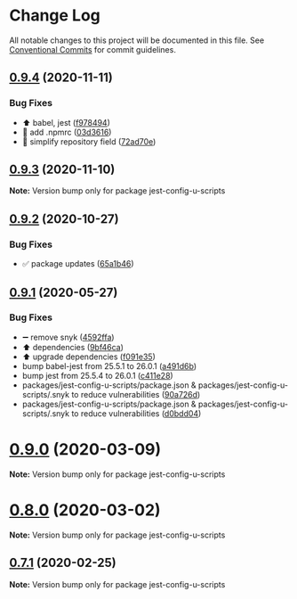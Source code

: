 # Change Log

All notable changes to this project will be documented in this file.
See [Conventional Commits](https://conventionalcommits.org) for commit guidelines.

## [0.9.4](https://github.com/jr-codes/u/compare/v0.9.3...v0.9.4) (2020-11-11)


### Bug Fixes

* ⬆️ babel, jest ([f978494](https://github.com/jr-codes/u/commit/f978494b2c01dbdc9846a15255183aaf053ebce2))
* 🔧 add .npmrc ([03d3616](https://github.com/jr-codes/u/commit/03d3616ac183a31e74414356bd622651a64af5d3))
* 🔧 simplify repository field ([72ad70e](https://github.com/jr-codes/u/commit/72ad70e34f11950a9e27336c8e14eb277d9c18ff))





## [0.9.3](https://github.com/jr-codes/u/compare/v0.9.2...v0.9.3) (2020-11-10)

**Note:** Version bump only for package jest-config-u-scripts





## [0.9.2](https://github.com/jr-codes/u/compare/v0.9.1...v0.9.2) (2020-10-27)


### Bug Fixes

* ✅ package updates ([65a1b46](https://github.com/jr-codes/u/commit/65a1b465e506e1ef4fb627a7c76e6bb44837e823))





## [0.9.1](https://github.com/jr-codes/u/compare/v0.9.0...v0.9.1) (2020-05-27)


### Bug Fixes

* ➖ remove snyk ([4592ffa](https://github.com/jr-codes/u/commit/4592ffaab55da29c250fd42c6d806f330013ea6a))
* ⬆️ dependencies ([9bf46ca](https://github.com/jr-codes/u/commit/9bf46caef2d485bcf8f8eae25fda47d9fcd655b1))
* ⬆️ upgrade dependencies ([f091e35](https://github.com/jr-codes/u/commit/f091e35c7bb9f62f3ff4d880c10d423b359019c1))
* bump babel-jest from 25.5.1 to 26.0.1 ([a491d6b](https://github.com/jr-codes/u/commit/a491d6b376eb13a5559ac63f5ae80dfbafcee031))
* bump jest from 25.5.4 to 26.0.1 ([c411e28](https://github.com/jr-codes/u/commit/c411e285b63bb64e23df8441c3b96ed65d5a194b))
* packages/jest-config-u-scripts/package.json & packages/jest-config-u-scripts/.snyk to reduce vulnerabilities ([90a726d](https://github.com/jr-codes/u/commit/90a726decd35a2914cb3b6f49ce52d3652e9d761))
* packages/jest-config-u-scripts/package.json & packages/jest-config-u-scripts/.snyk to reduce vulnerabilities ([d0bdd04](https://github.com/jr-codes/u/commit/d0bdd04a21e6926f733acb6c42c043496c7949cf))





# [0.9.0](https://github.com/jr-codes/u/compare/v0.7.1...v0.9.0) (2020-03-09)

**Note:** Version bump only for package jest-config-u-scripts





# [0.8.0](https://github.com/jr-codes/u/compare/v0.7.1...v0.8.0) (2020-03-02)

**Note:** Version bump only for package jest-config-u-scripts





## [0.7.1](https://github.com/jr-codes/u/compare/v0.7.0...v0.7.1) (2020-02-25)

**Note:** Version bump only for package jest-config-u-scripts

